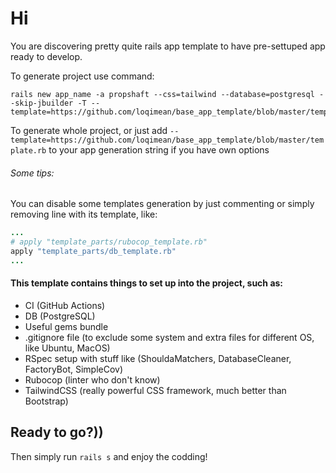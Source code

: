 # Hi

You are discovering pretty quite rails app template to have pre-settuped app ready to develop.

To generate project use command:

```bach
rails new app_name -a propshaft --css=tailwind --database=postgresql --skip-jbuilder -T --template=https://github.com/loqimean/base_app_template/blob/master/template.rb
```

To generate whole project, or just add `--template=https://github.com/loqimean/base_app_template/blob/master/template.rb` to your app generation string if you have own options

###### Some tips:

You can disable some templates generation by just commenting or simply removing line with its template, like:

```ruby
...
# apply "template_parts/rubocop_template.rb"
apply "template_parts/db_template.rb"
...
```

#### This template contains things to set up into the project, such as:

- CI (GitHub Actions)
- DB (PostgreSQL)
- Useful gems bundle
- .gitignore file (to exclude some system and extra files for different OS, like Ubuntu, MacOS)
- RSpec setup with stuff like (ShouldaMatchers, DatabaseCleaner, FactoryBot, SimpleCov)
- Rubocop (linter who don't know)
- TailwindCSS (really powerful CSS framework, much better than Bootstrap)

## Ready to go?))

Then simply run `rails s` and enjoy the codding!
